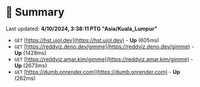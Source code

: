 # 📖 Summary
Last updated: **4/10/2024, 3:38:11 PTG "Asia/Kuala_Lumpur"**

- `GET` [https://hst.ujol.dev](https://hst.ujol.dev) - **Up** (605ms)
- `GET` [https://reddviz.deno.dev/gimme](https://reddviz.deno.dev/gimme) - **Up** (1428ms)
- `GET` [https://reddviz.amar.kim/gimme](https://reddviz.amar.kim/gimme) - **Up** (2673ms)
- `GET` [https://dumb.onrender.com](https://dumb.onrender.com) - **Up** (262ms)
